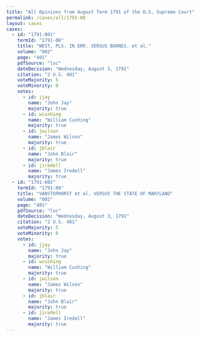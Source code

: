 ```yaml
---
title: "All Opinions from August Term 1791 of the U.S. Supreme Court"
permalink: /cases/all/1791-08
layout: cases
cases:
  - id: "1791-001"
    termId: "1791-08"
    title: "WEST, PLS. IN ERR. VERSUS BARNES. et al."
    volume: "002"
    page: "401"
    pdfSource: "loc"
    dateDecision: "Wednesday, August 3, 1791"
    citation: "2 U.S. 401"
    voteMajority: 5
    voteMinority: 0
    votes:
      - id: jjay
        name: "John Jay"
        majority: true
      - id: wcushing
        name: "William Cushing"
        majority: true
      - id: jwilson
        name: "James Wilson"
        majority: true
      - id: jblair
        name: "John Blair"
        majority: true
      - id: jiredell
        name: "James Iredell"
        majority: true
  - id: "1791-002"
    termId: "1791-08"
    title: "VANSTOPHORST et al. VERSUS THE STATE OF MARYLAND"
    volume: "002"
    page: "401"
    pdfSource: "loc"
    dateDecision: "Wednesday, August 3, 1791"
    citation: "2 U.S. 401"
    voteMajority: 5
    voteMinority: 0
    votes:
      - id: jjay
        name: "John Jay"
        majority: true
      - id: wcushing
        name: "William Cushing"
        majority: true
      - id: jwilson
        name: "James Wilson"
        majority: true
      - id: jblair
        name: "John Blair"
        majority: true
      - id: jiredell
        name: "James Iredell"
        majority: true
---
```

